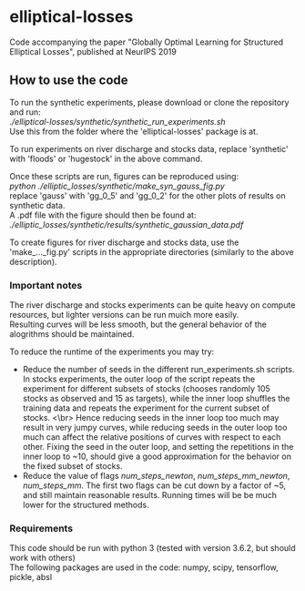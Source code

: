 # elliptical-losses
Code accompanying the paper "Globally Optimal Learning for Structured Elliptical Losses", published at NeurIPS 2019

## How to use the code
To run the synthetic experiments, please download or clone the repository and run: </br>
*./elliptical-losses/synthetic/synthetic_run_experiments.sh* </br>
Use this from the folder where the 'elliptical-losses' package is at.

To run experiments on river discharge and stocks data, replace 'synthetic' with 'floods' or 'hugestock' in the above command.

Once these scripts are run, figures can be reproduced using:</br>
*python ./elliptic_losses/synthetic/make_syn_gauss_fig.py*</br>
replace 'gauss' with 'gg_0_5' and 'gg_0_2' for the other plots of results on synthetic data.</br>
A .pdf file with the figure should then be found at:</br>
*./elliptic_losses/synthetic/results/synthetic_gaussian_data.pdf*

To create figures for river discharge and stocks data, use the 'make_..._fig.py' scripts in the appropriate directories (similarly to the above description).

### Important notes
The river discharge and stocks experiments can be quite heavy on compute resources, but lighter versions can be run muich more easily.</br>
Resulting curves will be less smooth, but the general behavior of the alogrithms should be maintained.

To reduce the runtime of the experiments you may try:
* Reduce the number of seeds in the different run_experiments.sh scripts.</br>
In stocks experiments, the outer loop of the script repeats the experiment for different subsets of stocks (chooses randomly 105 stocks as observed and 15 as targets), while the inner loop shuffles the training data and repeats the experiment for the current subset of stocks. <\br>
Hence reducing seeds in the inner loop too much may result in very jumpy curves, while reducing seeds in the outer loop too much can affect the relative positions of curves with respect to each other. Fixing the seed in the outer loop, and setting the repetitions in the inner loop to ~10, should give a good approximation for the behavior on the fixed subset of stocks.
* Reduce the value of flags *num_steps_newton*, *num_steps_mm_newton*, *num_steps_mm*. The first two flags can be cut down by a factor of ~5, and still maintain reasonable results. Running times will be be much lower for the structured methods.

### Requirements
This code should be run with python 3 (tested with version 3.6.2, but should work with others)</br>
The following packages are used in the code: numpy, scipy, tensorflow, pickle, absl
